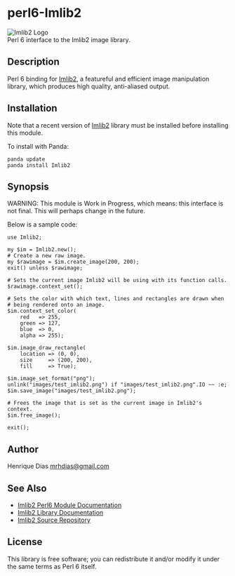 perl6-Imlib2
============

![Imlib2 Logo](logotype/logo_32x32.png)  
Perl 6 interface to the Imlib2 image library.

Description
-----------
Perl 6 binding for [Imlib2][2], a featureful and efficient image manipulation library, which produces high quality, anti-aliased output.  

Installation
------------
Note that a recent version of [Imlib2][3] library must be installed before installing this module.

To install with Panda:

	panda update
	panda install Imlib2


Synopsis
--------
WARNING: This module is Work in Progress, which means: this interface is not final. This will perhaps change in the future.

Below is a sample code:

	use Imlib2;

	my $im = Imlib2.new();
	# Create a new raw image.
	my $rawimage = $im.create_image(200, 200);
	exit() unless $rawimage;

	# Sets the current image Imlib2 will be using with its function calls.
	$rawimage.context_set();
 
	# Sets the color with which text, lines and rectangles are drawn when
	# being rendered onto an image.
	$im.context_set_color(
		red   => 255,
		green => 127,
		blue  => 0,
		alpha => 255);
 
	$im.image_draw_rectangle(
		location => (0, 0),
		size     => (200, 200),
		fill     => True);

	$im.image_set_format("png");
	unlink("images/test_imlib2.png") if "images/test_imlib2.png".IO ~~ :e;
	$im.save_image("images/test_imlib2.png");

	# Frees the image that is set as the current image in Imlib2's context. 
	$im.free_image();

	exit();

Author
------
Henrique Dias <mrhdias@gmail.com>

See Also
--------
* [Imlib2 Perl6 Module Documentation][1]  
* [Imlib2 Library Documentation][2]
* [Imlib2 Source Repository][3]

License
-------

This library is free software; you can redistribute it and/or modify it under the same terms as Perl 6 itself.

[1]: lib/Imlib2.pod "Imlib2 Perl6 Module Documentation"
[2]: http://docs.enlightenment.org/api/imlib2/html/ "Imlib2 Library Documentation"
[3]: http://sourceforge.net/projects/enlightenment/files/imlib2-src/

